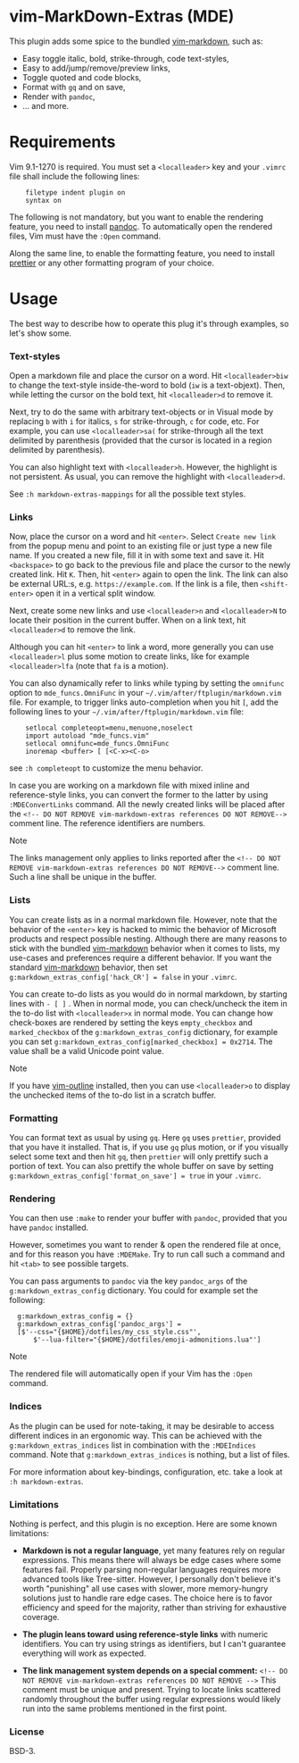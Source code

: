 # vim-MarkDown-Extras (MDE)

This plugin adds some spice to the bundled [vim-markdown][3], such as:

- Easy toggle italic, bold, strike-through, code text-styles,
- Easy to add/jump/remove/preview links,
- Toggle quoted and code blocks,
- Format with `gq` and on save,
- Render with `pandoc`,
- ... and more.

# Requirements

Vim 9.1-1270 is required.
You must set a `<localleader>` key and your `.vimrc` file shall include the
following lines:

```
    filetype indent plugin on
    syntax on
```

The following is not mandatory, but you want to enable the rendering feature,
you need to install [pandoc][1]. To automatically open the rendered files, Vim
must have the `:Open` command.

Along the same line, to enable the formatting feature, you need to install
[prettier][2] or any other formatting program of your choice.

# Usage

The best way to describe how to operate this plug it's through examples,
so let's show some.

### Text-styles

Open a markdown file and place the cursor on a word.
Hit `<localleader>biw` to change the text-style inside-the-word
to bold (`iw` is a text-objext).
Then, while letting the cursor on the bold text, hit `<localleader>d`
to remove it.

Next, try to do the same with arbitrary text-objects or in Visual mode by
replacing `b` with `i` for italics, `s` for strike-through, `c` for code, etc.
For example, you can use `<localleader>sa(` for strike-through all the text
delimited by parenthesis (provided that the cursor is located in a region
delimited by parenthesis).

You can also highlight text with `<localleader>h`. However, the highlight is
not persistent. As usual, you can remove the highlight with `<localleader>d`.

See `:h markdown-extras-mappings` for all the possible text styles.

### Links

Now, place the cursor on a word and hit `<enter>`.
Select `Create new link` from the popup menu and point to an existing
file or just type a new file name.
If you created a new file, fill it in with some text and save it.
Hit `<backspace>` to go back to the previous file and place the cursor to the
newly created link. Hit `K`. Then, hit `<enter>` again to open the link.
The link can also be external URL:s, e.g. `https://example.com`.
If the link is a file, then `<shift-enter>` open it in a vertical split
window.

Next, create some new links and use `<localleader>n` and `<localleader>N` to
locate their position in the current buffer. When on a link text, hit
`<localleader>d` to remove the link.

Although you can hit `<enter>` to link a word, more generally you can
use `<localleader>l` plus some motion to create links, like for example
`<localleader>lfa` (note that `fa` is a motion).

You can also dynamically refer to links while typing by setting the `omnifunc`
option to `mde_funcs.OmniFunc` in your `~/.vim/after/ftplugin/markdown.vim`
file. For example, to trigger links auto-completion when you hit `[`, add the
following lines to your `~/.vim/after/ftplugin/markdown.vim` file:

```vim
    setlocal completeopt=menu,menuone,noselect
    import autoload "mde_funcs.vim"
    setlocal omnifunc=mde_funcs.OmniFunc
    inoremap <buffer> [ [<C-x><C-o>
```

see `:h completeopt` to customize the menu behavior.

In case you are working on a markdown file with mixed inline and
reference-style links, you can convert the former to the latter by using
`:MDEConvertLinks` command. All the newly created links will be placed after
the `<!-- DO NOT REMOVE vim-markdown-extras references DO NOT REMOVE-->`
comment line. The reference identifiers are numbers.

> [!Note]
>
> The links management only applies to links reported after the
> `<!-- DO NOT REMOVE vim-markdown-extras references DO NOT REMOVE-->`
> comment line. Such a line shall be unique in the buffer.

### Lists

You can create lists as in a normal markdown file. However, note that the
behavior of the `<enter>` key is hacked to mimic the behavior of Microsoft
products and respect possible nesting.
Although there are many reasons to stick with the
bundled [vim-markdown][3] behavior when it comes to lists,
my use-cases and preferences require a different behavior.
If you want the standard [vim-markdown][3] behavior, then set
`g:markdown_extras_config['hack_CR'] = false` in your `.vimrc`.

You can create to-do lists as you would do in normal markdown, by starting
lines with `- [ ]` . When in normal mode, you can check/uncheck the item in the
to-do list with `<localleader>x` in normal mode. You can change how check-boxes
are rendered by setting the keys `empty_checkbox` and `marked_checkbox` of the
`g:markdown_extras_config` dictionary, for example you can set
`g:markdown_extras_config[marked_checkbox] = 0x2714`. The value shall be a
valid Unicode point value.

> [!Note]
>
> If you have [vim-outline][4] installed, then you can use `<localleader>o` to
> display the unchecked items of the to-do list in a scratch buffer.

### Formatting

You can format text as usual by using `gq`.
Here `gq` uses `prettier`, provided that you have it installed.
That is, if you use `gq` plus motion, or if you visually select some text and
then hit `gq`, then `prettier` will only prettify such a portion of text. You
can also prettify the whole buffer on save by setting
`g:markdown_extras_config['format_on_save'] = true` in your `.vimrc`.

### Rendering

You can then use `:make` to render your buffer with `pandoc`, provided that
you have `pandoc` installed.

However, sometimes you want to render & open the rendered file at once, and
for this reason you have `:MDEMake`. Try to run call such a command and hit
    `<tab>` to see possible targets.

You can pass arguments to `pandoc` via the key
`pandoc_args` of the `g:markdown_extras_config` dictionary.
You could for example set the following:

```
  g:markdown_extras_config = {}
  g:markdown_extras_config['pandoc_args'] =
  [$'--css="{$HOME}/dotfiles/my_css_style.css"',
      $'--lua-filter="{$HOME}/dotfiles/emoji-admonitions.lua"']
```

> [!Note]
>
> The rendered file will automatically open if your Vim has the `:Open` command.

### Indices

As the plugin can be used for note-taking, it may be desirable to access
different indices in an ergonomic way. This can be achieved with the
`g:markdown_extras_indices` list in combination with the `:MDEIndices`
command. Note that `g:markdown_extras_indices` is nothing, but a list of files.

For more information about key-bindings, configuration, etc. take
a look at `:h markdown-extras`.

### Limitations

Nothing is perfect, and this plugin is no exception. Here are some known
limitations:

- **Markdown is not a regular language**, yet many features rely on regular
  expressions. This means there will always be edge cases where some features
  fail. Properly parsing non-regular languages requires more advanced tools
  like Tree-sitter. However, I personally don't believe it's worth "punishing"
  all use cases with slower, more memory-hungry solutions just to handle rare
  edge cases. The choice here is to favor efficiency and speed for the
  majority, rather than striving for exhaustive coverage.

- **The plugin leans toward using reference-style links** with numeric
  identifiers. You can try using strings as identifiers, but I can't guarantee
  everything will work as expected.

- **The link management system depends on a special comment:**
  `<!-- DO NOT REMOVE vim-markdown-extras references DO NOT REMOVE -->` This
  comment must be unique and present. Trying to locate links scattered
  randomly throughout the buffer using regular expressions would likely run
  into the same problems mentioned in the first point.

### License

BSD-3.

<!-- DO NOT REMOVE vim-markdown-extras references DO NOT REMOVE-->

[1]: https://pandoc.org
[2]: https://prettier.io
[3]: https://github.com/tpope/vim-markdown
[4]: https://github.com/ubaldot/vim-outline
